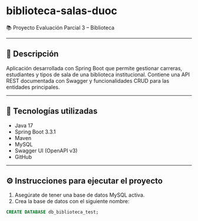 # biblioteca-salas-duoc

📚 Proyecto Evaluación Parcial 3 – Biblioteca

---

## 🧾 Descripción
Aplicación desarrollada con Spring Boot que permite gestionar carreras, estudiantes y tipos de sala de una biblioteca institucional. Contiene una API REST documentada con Swagger y funcionalidades CRUD para las entidades principales.

---

## 🚀 Tecnologías utilizadas
- Java 17  
- Spring Boot 3.3.1  
- Maven  
- MySQL  
- Swagger UI (OpenAPI v3)  
- GitHub

---

## ⚙️ Instrucciones para ejecutar el proyecto

1. Asegúrate de tener una base de datos MySQL activa.
2. Crea la base de datos con el siguiente nombre:

```sql
CREATE DATABASE db_biblioteca_test;

